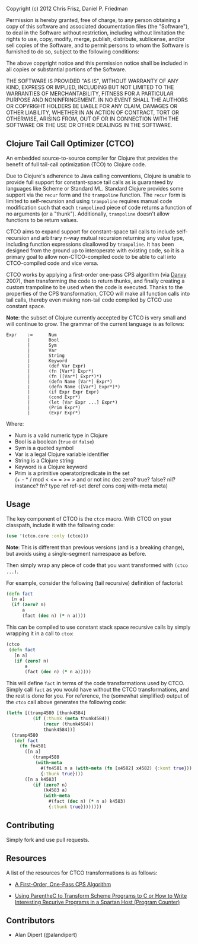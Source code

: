 Copyright (c) 2012 Chris Frisz, Daniel P. Friedman

Permission is hereby granted, free of charge, to any person obtaining
a copy of this software and associated documentation files (the
"Software"), to deal in the Software without restriction, including
without limitation the rights to use, copy, modify, merge, publish,
distribute, sublicense, and/or sell copies of the Software, and to
permit persons to whom the Software is furnished to do so, subject to
the following conditions:

The above copyright notice and this permission notice shall be
included in all copies or substantial portions of the Software.

THE SOFTWARE IS PROVIDED "AS IS", WITHOUT WARRANTY OF ANY KIND,
EXPRESS OR IMPLIED, INCLUDING BUT NOT LIMITED TO THE WARRANTIES OF
MERCHANTABILITY, FITNESS FOR A PARTICULAR PURPOSE AND
NONINFRINGEMENT. IN NO EVENT SHALL THE AUTHORS OR COPYRIGHT HOLDERS BE
LIABLE FOR ANY CLAIM, DAMAGES OR OTHER LIABILITY, WHETHER IN AN ACTION
OF CONTRACT, TORT OR OTHERWISE, ARISING FROM, OUT OF OR IN CONNECTION
WITH THE SOFTWARE OR THE USE OR OTHER DEALINGS IN THE SOFTWARE.


## Clojure Tail Call Optimizer (CTCO)

An embedded source-to-source compiler for Clojure that provides the
benefit of full tail-call optimization (TCO) to Clojure code.

Due to Clojure's adherence to Java calling conventions, Clojure is
unable to provide full support for constant-space tail calls as is
guaranteed by languages like Scheme or Standard ML. Standard Clojure
provides some support via the `recur` form and the `trampoline`
function. The `recur` form is limited to self-recursion and using
`trampoline` requires manual code modification such that each
`trampoline`d piece of code returns a function of no arguments (or a
"thunk"). Additionally, `trampoline` doesn't allow functions to be
return values.

CTCO aims to expand support for constant-space tail calls to include
self-recursion and arbitrary n-way mutual recursion returning any
value type, including function expressions disallowed by
`trampoline`. It has been designed from the ground up to interoperate
with existing code, so it is a primary goal to allow non-CTCO-compiled
code to be able to call into CTCO-compiled code and vice versa.

CTCO works by applying a first-order one-pass CPS algorithm (via
[Danvy](http://www.cs.au.dk/~danvy/index-previous.html) 2007), then
transforming the code to return thunks, and finally creating a custom
trampoline to be used when the code is executed. Thanks to the
properties of the CPS transformation, CTCO will make all function calls
into tail calls, thereby even making non-tail code compiled by CTCO use
constant space.

**Note**: the subset of Clojure currently accepted by CTCO is very
small and will continue to grow. The grammar of the current language
is as follows:

    Expr    :=      Num  
            |       Bool  
            |       Sym  
            |       Var  
            |       String
            |       Keyword
            |       (def Var Expr)
            |       (fn [Var*] Expr*)  
            |       (fn ([Var*] Expr*)*)
            |       (defn Name [Var*] Expr*)  
            |       (defn Name ([Var*] Expr*)*)  
            |       (if Expr Expr Expr)  
            |       (cond Expr*)
            |       (let [Var Expr ...] Expr*)
            |       (Prim Expr*)
            |       (Expr Expr*)

Where:

* Num is a valid numeric type in Clojure  
* Bool is a boolean (`true` or `false`)  
* Sym is a quoted symbol  
* Var is a legal Clojure variable identifier 
* String is a Clojure string
* Keyword is a Clojure keyword
* Prim is a primitive operator/predicate in the set   
   (+ - * / mod < <= = >= > and or not inc dec zero? true? false? nil?
   instance? fn? type ref ref-set deref cons conj with-meta meta)

## Usage

The key component of CTCO is the `ctco` macro. With CTCO on your
classpath, include it with the following code:

```clojure
(use '(ctco.core :only (ctco)))
```

**Note**: This is different than previous versions (and is a breaking
change), but avoids using a single-segment namespace as before.

Then simply wrap any piece of code that you want transformed with
`(ctco ...)`. 

For example, consider the following (tail recursive) definition of
factorial:

```clojure
(defn fact
  [n a]
  (if (zero? n)
      a
      (fact (dec n) (* n a))))
```

This can be compiled to use constant stack space recursive calls by
simply wrapping it in a call to `ctco`:

```clojure
(ctco
 (defn fact
   [n a]
   (if (zero? n)
       a
       (fact (dec n) (* n a)))))
```

This will define `fact` in terms of the code transformations used by
CTCO. Simply call `fact` as you would have without the CTCO
transformations, and the rest is done for you. For reference, the
(somewhat simplified) output of the `ctco` call above generates the
following code:

```clojure
(letfn [(tramp4580 [thunk4584]
          (if (:thunk (meta thunk4584))
              (recur (thunk4584))
              thunk4584))]
  (tramp4580
   (def fact
     (fn fn4581
       ([n a]
          (tramp4580
           (with-meta
             #(fn4581 n a (with-meta (fn [x4582] x4582) {:kont true}))
             {:thunk true})))
       ([n a k4583]
          (if (zero? n)
              (k4583 a)
              (with-meta
                #(fact (dec n) (* n a) k4583)
                {:thunk true})))))))
```


## Contributing

Simply fork and use pull requests.


## Resources

A list of the resources for CTCO transformations is as follows:

* [A First-Order, One-Pass CPS Algorithm](http://www.brics.dk/RS/01/49/BRICS-RS-01-49.pdf)
  
* [Using ParentheC to Transform Scheme Programs to C or How to Write Interesting Recurive Programs in a Spartan Host (Program Counter)](https://www.google.com/url?sa=t&rct=j&q=&esrc=s&source=web&cd=1&ved=0CCUQFjAA&url=https%3A%2F%2Fwww.cs.indiana.edu%2Fcgi-pub%2Fc311%2Flib%2Fexe%2Ffetch.php%3Fmedia%3Dparenthec.pdf&ei=LNaST93BO4i46QHnyMCcBA&usg=AFQjCNG-Chb76N9lNVHO2ymtnAjo9Fvt0g&sig2=SR2itLI00reGEjRCrw-edQ&cad=rja)

## Contributors

* Alan Dipert (@alandipert)
